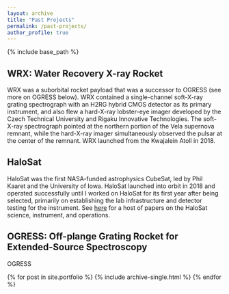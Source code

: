 ```yaml
---
layout: archive
title: "Past Projects"
permalink: /past-projects/
author_profile: true
---
```


{% include base_path %}

WRX: Water Recovery X-ray Rocket
------
WRX was a suborbital rocket payload that was a successor to OGRESS (see more on OGRESS below). WRX contained a single-channel soft-X-ray grating spectrograph with an H2RG hybrid CMOS detector as its primary
instrument, and also flew a hard-X-ray lobster-eye imager developed by the Czech Technical University and Rigaku Innovative Technologies. The soft-X-ray spectrograph pointed at the northern portion of the Vela
supernova remnant, while the hard-X-ray imager simultaneously observed the pulsar at the center of the remnant. WRX launched from the Kwajalein Atoll in 2018.

HaloSat
------
HaloSat was the first NASA-funded astrophysics CubeSat, led by Phil Kaaret and the University of Iowa. HaloSat launched into orbit in 2018 and operated successfully until I worked on HaloSat for its first year after being selected, primarily on establishing the lab infrastructure
and detector testing for the instrument. See [here](https://ui.adsabs.harvard.edu/search/fq=%7B!type%3Daqp%20v%3D%24fq_database%7D&fq_database=(database%3Aastronomy%20OR%20database%3Aphysics)&q=title%3A%22halosat%22&sort=date%20desc%2C%20bibcode%20desc&p_=0)
for a host of papers on the HaloSat science, instrument, and operations. 

OGRESS: Off-plange Grating Rocket for Extended-Source Spectroscopy
------
OGRESS 


{% for post in site.portfolio %}
  {% include archive-single.html %}
{% endfor %}

